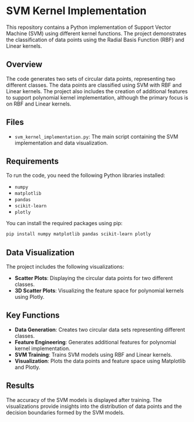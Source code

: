 # SVM Kernel Implementation

This repository contains a Python implementation of Support Vector Machine (SVM) using different kernel functions. The project demonstrates the classification of data points using the Radial Basis Function (RBF) and Linear kernels.

## Overview

The code generates two sets of circular data points, representing two different classes. The data points are classified using SVM with RBF and Linear kernels. The project also includes the creation of additional features to support polynomial kernel implementation, although the primary focus is on RBF and Linear kernels.

## Files

- `svm_kernel_implementation.py`: The main script containing the SVM implementation and data visualization.

## Requirements

To run the code, you need the following Python libraries installed:

- `numpy`
- `matplotlib`
- `pandas`
- `scikit-learn`
- `plotly`

You can install the required packages using pip:

```bash
pip install numpy matplotlib pandas scikit-learn plotly
```

## Data Visualization
The project includes the following visualizations:

- **Scatter Plots**: Displaying the circular data points for two different classes.
- **3D Scatter Plots**: Visualizing the feature space for polynomial kernels using Plotly.

## Key Functions
- **Data Generation**: Creates two circular data sets representing different classes.
- **Feature Engineering**: Generates additional features for polynomial kernel implementation.
- **SVM Training**: Trains SVM models using RBF and Linear kernels.
- **Visualization**: Plots the data points and feature space using Matplotlib and Plotly.

## Results
The accuracy of the SVM models is displayed after training. The visualizations provide insights into the distribution of data points and the decision boundaries formed by the SVM models.
